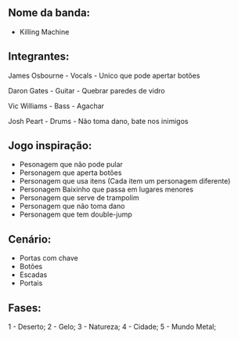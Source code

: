 ## Nome da banda:

- Killing Machine

## Integrantes:

James Osbourne - Vocals - Unico que pode apertar botões

Daron Gates - Guitar - Quebrar paredes de vidro

Vic Williams - Bass - Agachar

Josh Peart - Drums - Não toma dano, bate nos inimigos

## Jogo inspiração:

- Pesonagem que não pode pular
- Personagem que aperta botões
- Personagem que usa itens (Cada item um personagem diferente)
- Personagem Baixinho que passa em lugares menores
- Personagem que serve de trampolim
- Personagem que não toma dano
- Personagem que tem double-jump

## Cenário:

- Portas com chave
- Botões
- Escadas
- Portais

## Fases:

1 - Deserto;
2 - Gelo;
3 - Natureza;
4 - Cidade;
5 - Mundo Metal;

